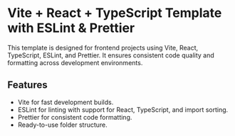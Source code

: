 # Vite + React + TypeScript Template with ESLint & Prettier

This template is designed for frontend projects using Vite, React, TypeScript, ESLint, and Prettier. It ensures consistent code quality and formatting across development environments.

## Features
- Vite for fast development builds.
- ESLint for linting with support for React, TypeScript, and import sorting.
- Prettier for consistent code formatting.
- Ready-to-use folder structure.